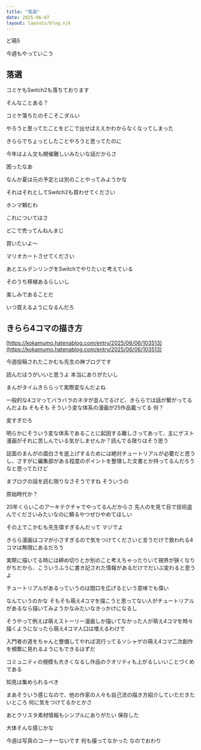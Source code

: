 ```yaml
---
title: "落選"
date: 2025-06-07
layout: layouts/blog.njk
---
```


ど萌5

今週もやっていこう

## 落選

コミケもSwitch2も落ちております

そんなことある？

コミケ落ちたのそこそこダルい

やろうと思ってたことをどこで出せばええかわからなくなってしまった

きららでちょっとしたことやろうと思ってたのに

今年はよん文も開催難しいみたいな話だからさ

困ったなあ

なんか夏は元の予定とは別のことやってみようかな

それはそれとしてSwitch2も買わせてください

ホンマ頼むわ

これについてはさ

どこで売ってんねんまじ

買いたいよ〜

マリオカートさせてください

あとエルデンリングをSwitchでやりたいと考えている

そのうち移植あるらしいし

楽しみであることだ

いつ買えるようになるんだろ

## きらら4コマの描き方

[https://kokamumo.hatenablog.com/entry/2025/06/06/103513](https://kokamumo.hatenablog.com/entry/2025/06/06/103513)

今週投稿されたこかむも先生の神ブログです

読んだほうがいいと思うよ 本当にありがたいし

まんがタイムきららって実際変なんだよね

一般的な4コマってバラバラのネタが並んでるけど、きららでは話が繋がってるんだよね そもそも そういう変な体系の漫画が25作品載ってる 何？

変すぎだろ

明らかにそういう変な体系であることに起因する難しさってあって、主にゲスト漫画がそれに苦しんでいる気がしませんか？読んでる限りはそう思う

誌面のまんがの面白さを底上げするためには絶対チュートリアルが必要だと思うし、さすがに編集部がある程度のポイントを整理した文書とか持ってるんだろうなと思ってたけど

まブログの話を読む限りなさそうですね そういうの

原始時代か？

20年くらいこのアーキテクチャでやってるんだからさ 先人のを見て目で技術盗んでくださいみたいなのに頼るやつぜひやめてほしい

その上でこかむも先生偉すぎるんだって マジでよ

きらら漫画はコマが小さすぎるので気をつけてくださいと言うだけで救われる4コマは無限にあるだろう

実際に描いてる時には締め切りとか別のこと考えちゃったりいて視界が狭くなりがちだから、こういうふうに書き記された情報があるだけでだいぶ変わると思うよ

チュートリアルがあるっていうのは間口を広げるという意味でも偉い

なんていうのかな そもそも萌え4コマを描こうと思ってない人がチュートリアルがあるなら描いてみようかなみたいなきっかけになるし

そうやって例えば萌えストーリー漫画しか描いてなかった人が萌え4コマを時々描くようになったら萌え4コマ人口は増えるわけで

入門者の道をちゃんと整備してやれば流行ってるソシャゲの萌え4コマ二次創作を頻繁に見れるようにもできるはずだ

コミュニティの規模も大きくなるし作品のクオリティも上がるしいいことづくめである

知見は集められるべき

まあそういう感じなので、他の作家の人々も自己流の描き方紹介していただきたいところ 何に気をつけてるかとかさ

あとクリスタ素材情報もシンプルにありがたい 保存した

大体そんな感じかな

今週は写真のコーナーないです 何も撮ってなかった なのでおわり